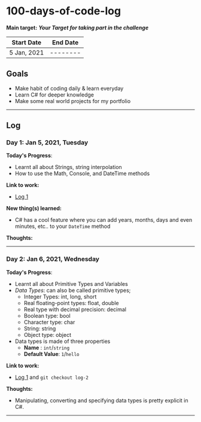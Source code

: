 # 100-days-of-code-log

**Main target:** **_Your Target for taking part in the challenge_**

| Start Date  | End Date |
| ----------- | -------- |
| 5 Jan, 2021 | -------- |

## Goals

- Make habit of coding daily & learn everyday
- Learn C# for deeper knowledge
- Make some real world projects for my portfolio

---

## Log

### Day 1: Jan 5, 2021, Tuesday

**Today's Progress**:

- Learnt all about Strings, string interpolation
- How to use the Math, Console, and DateTime methods

**Link to work:**

- [Log 1](https://github.com/en1tan/100dayscscode)

**New thing(s) learned:**

- C# has a cool feature where you can add years, months, days and even minutes, etc.. to your `DateTime` method

**Thoughts:**

---

### Day 2: Jan 6, 2021, Wednesday

**Today's Progress**:

- Learnt all about Primitive Types and Variables
- _Data Types_: can also be called primitive types;
  - Integer Types: int, long, short
  - Real floating-point types: float, double
  - Real type with decimal precision: decimal
  - Boolean type: bool
  - Character type: char
  - String: string
  - Object type: object
- Data types is made of three properties
  - **Name** : `int`/`string`
  - **Default Value**: `1`/`hello`

**Link to work:**

- [Log 1](https://github.com/en1tan/100dayscscode) and `git checkout log-2`

<!-- **New thing(s) learned:** -->

**Thoughts:**

- Manipulating, converting and specifying data types is pretty explicit in C#.

---

<!-- ## Schedule

If you want to get the schedule

- `git clone https://github.com/en1tan/100-days-csharp.git`
- `git checkout schedule` then check `SCHEDULE.md` -->
